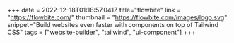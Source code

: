 +++
date = 2022-12-18T01:18:57.041Z
title="flowbite"
link = "https://flowbite.com/"
thumbnail = "https://flowbite.com/images/logo.svg"
snippet="Build websites even faster with components on top of Tailwind CSS"
tags = ["website-builder", "tailwind", "ui-component"]
+++
